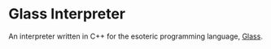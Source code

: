 # Glass Interpreter
An interpreter written in C++ for the esoteric programming language, [Glass](https://esolangs.org/wiki/Glass).
